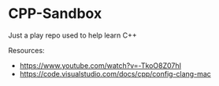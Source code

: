 # CPP-Sandbox

Just a play repo used to help learn C++

Resources: 
* https://www.youtube.com/watch?v=-TkoO8Z07hI
* https://code.visualstudio.com/docs/cpp/config-clang-mac
